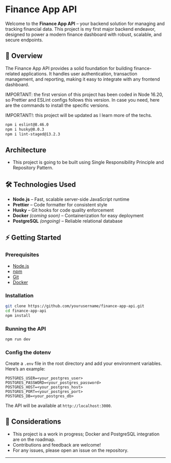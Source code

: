 # Finance App API

Welcome to the **Finance App API** – your backend solution for managing and tracking financial data. This project is my first major backend endeavor, designed to power a modern finance dashboard with robust, scalable, and secure endpoints.

## 🚀 Overview

The Finance App API provides a solid foundation for building finance-related applications. It handles user authentication, transaction management, and reporting, making it easy to integrate with any frontend dashboard.

IMPORTANT: the first version of this project has been coded in Node 16.20, so Prettier and ESLint configs follows this version. In case you need, here are the commands to install the specific versions.

IMPORTANT!: this project will be updated as I learn more of the techs.


```bash
npm i eslint@8.46.0
npm i husky@8.0.3
npm i lint-staged@13.2.3

```

## Architecture

- This project is going to be built using Single Responsibility Principle and Repository Pattern.

## 🛠️ Technologies Used

- **Node.js** – Fast, scalable server-side JavaScript runtime
- **Prettier** – Code formatter for consistent style
- **Husky** – Git hooks for code quality enforcement
- **Docker** *(coming soon)* – Containerization for easy deployment
- **PostgreSQL** *(ongoing)* – Reliable relational database

## ⚡ Getting Started

### Prerequisites

- [Node.js](https://nodejs.org/)
- [npm](https://www.npmjs.com/)
- [Git](https://git-scm.com/)
- [Docker](https://www.docker.com/)

### Installation

```bash
git clone https://github.com/yourusername/finance-app-api.git
cd finance-app-api
npm install
```

### Running the API

```bash
npm run dev
```

### Config the dotenv
Create a `.env` file in the root directory and add your environment variables. Here’s an example:

```plaintext
POSTGRES_USER=<your_postgres_user>
POSTGRES_PASSWORD=<your_postgres_password>
POSTGRES_HOST=<your_postgres_host>
POSTGRES_PORT=<your_postgres_port>
POSTGRES_DB=<your_postgres_db>
```

The API will be available at `http://localhost:3000`.

## 📌 Considerations

- This project is a work in progress; Docker and PostgreSQL integration are on the roadmap.
- Contributions and feedback are welcome!
- For any issues, please open an issue on the repository.

---

